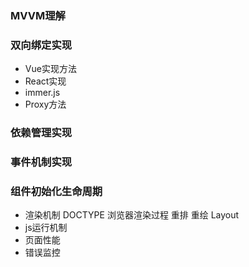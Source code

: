 ### MVVM理解
    
### 双向绑定实现
 - Vue实现方法
 - React实现
 - immer.js
 - Proxy方法
### 依赖管理实现
### 事件机制实现
### 组件初始化生命周期

- 渲染机制
DOCTYPE
浏览器渲染过程
重排
重绘
Layout
- js运行机制
- 页面性能
- 错误监控